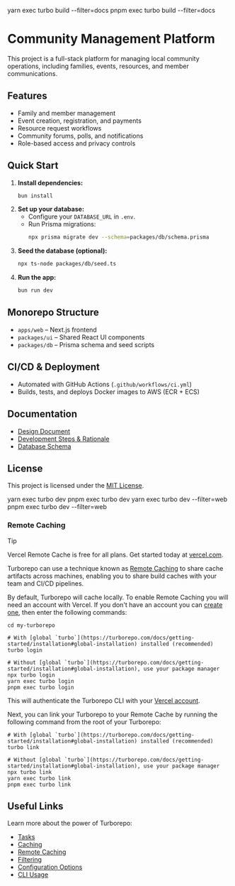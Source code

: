 yarn exec turbo build --filter=docs
pnpm exec turbo build --filter=docs


# Community Management Platform

This project is a full-stack platform for managing local community operations, including families, events, resources, and member communications.

## Features
- Family and member management
- Event creation, registration, and payments
- Resource request workflows
- Community forums, polls, and notifications
- Role-based access and privacy controls

## Quick Start
1. **Install dependencies:**
	```bash
	bun install
	```
2. **Set up your database:**
	- Configure your `DATABASE_URL` in `.env`.
	- Run Prisma migrations:
	  ```bash
	  npx prisma migrate dev --schema=packages/db/schema.prisma
	  ```
3. **Seed the database (optional):**
	```bash
	npx ts-node packages/db/seed.ts
	```
4. **Run the app:**
	```bash
	bun run dev
	```

## Monorepo Structure
- `apps/web` – Next.js frontend
- `packages/ui` – Shared React UI components
- `packages/db` – Prisma schema and seed scripts

## CI/CD & Deployment
- Automated with GitHub Actions (`.github/workflows/ci.yml`)
- Builds, tests, and deploys Docker images to AWS (ECR + ECS)

## Documentation
- [Design Document](design.md)
- [Development Steps & Rationale](steps.md)
- [Database Schema](packages/db/schema.prisma)

## License

This project is licensed under the [MIT License](LICENSE).

yarn exec turbo dev
pnpm exec turbo dev
yarn exec turbo dev --filter=web
pnpm exec turbo dev --filter=web


### Remote Caching

> [!TIP]
> Vercel Remote Cache is free for all plans. Get started today at [vercel.com](https://vercel.com/signup?/signup?utm_source=remote-cache-sdk&utm_campaign=free_remote_cache).

Turborepo can use a technique known as [Remote Caching](https://turborepo.com/docs/core-concepts/remote-caching) to share cache artifacts across machines, enabling you to share build caches with your team and CI/CD pipelines.

By default, Turborepo will cache locally. To enable Remote Caching you will need an account with Vercel. If you don't have an account you can [create one](https://vercel.com/signup?utm_source=turborepo-examples), then enter the following commands:

```
cd my-turborepo

# With [global `turbo`](https://turborepo.com/docs/getting-started/installation#global-installation) installed (recommended)
turbo login

# Without [global `turbo`](https://turborepo.com/docs/getting-started/installation#global-installation), use your package manager
npx turbo login
yarn exec turbo login
pnpm exec turbo login
```

This will authenticate the Turborepo CLI with your [Vercel account](https://vercel.com/docs/concepts/personal-accounts/overview).

Next, you can link your Turborepo to your Remote Cache by running the following command from the root of your Turborepo:

```
# With [global `turbo`](https://turborepo.com/docs/getting-started/installation#global-installation) installed (recommended)
turbo link

# Without [global `turbo`](https://turborepo.com/docs/getting-started/installation#global-installation), use your package manager
npx turbo link
yarn exec turbo link
pnpm exec turbo link
```

## Useful Links

Learn more about the power of Turborepo:

- [Tasks](https://turborepo.com/docs/crafting-your-repository/running-tasks)
- [Caching](https://turborepo.com/docs/crafting-your-repository/caching)
- [Remote Caching](https://turborepo.com/docs/core-concepts/remote-caching)
- [Filtering](https://turborepo.com/docs/crafting-your-repository/running-tasks#using-filters)
- [Configuration Options](https://turborepo.com/docs/reference/configuration)
- [CLI Usage](https://turborepo.com/docs/reference/command-line-reference)
